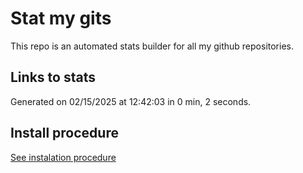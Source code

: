# Stat my gits

This repo is an automated stats builder for all my github repositories.

## Links to stats


Generated on 02/15/2025 at 12:42:03 in 0 min, 2 seconds.

## Install procedure

[See instalation procedure](./src/install.md)
